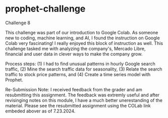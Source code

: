 # prophet-challenge
Challenge 8

This challenge was part of our introduction to Google Colab. As someone new to coding, machine learning, and AI, I found the instruction on Google Colab very fascinating!  I really enjoyed this block of instruction as well. This challenge tasked me with analyzing the company's, Mercado Libre, financial and user data in clever ways to make the company grow.  

Process steps: (1)  I had to find unusual patterns in hourly Google search traffic, (2) Mine the search traffic data for seasonality, (3) Relate the search traffic to stock price patterns, and (4) Create a time series model with Prophet. 

Re-Submission Note: 
I received feedback from the grader and am resubmitting this assignment. The feedback was extremly useful and after revisinging notes on this module, I have a much better unerestanding of the material.
Please see the resubmitted assignment using the COLab link embeded abover as of 7.23.2024.  
